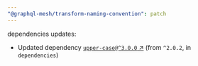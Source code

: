```yaml
---
"@graphql-mesh/transform-naming-convention": patch
---
```

dependencies updates:
  - Updated dependency [`upper-case@^3.0.0` ↗︎](https://www.npmjs.com/package/upper-case/v/3.0.0) (from `^2.0.2`, in `dependencies`)
